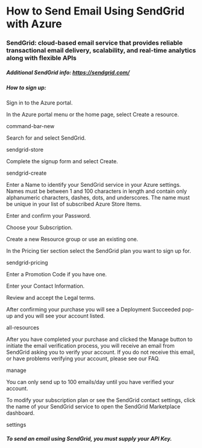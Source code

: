 # How to Send Email Using SendGrid with Azure

### SendGrid: cloud-based email service that provides reliable transactional email delivery, scalability, and real-time analytics along with flexible APIs

##### Additional SendGrid info: https://sendgrid.com/

##### How to sign up:
Sign in to the Azure portal.

In the Azure portal menu or the home page, select Create a resource.

command-bar-new

Search for and select SendGrid.

sendgrid-store

Complete the signup form and select Create.

sendgrid-create

Enter a Name to identify your SendGrid service in your Azure settings. Names must be between 1 and 100 characters in length and contain only alphanumeric characters, dashes, dots, and underscores. The name must be unique in your list of subscribed Azure Store Items.

Enter and confirm your Password.

Choose your Subscription.

Create a new Resource group or use an existing one.

In the Pricing tier section select the SendGrid plan you want to sign up for.

sendgrid-pricing

Enter a Promotion Code if you have one.

Enter your Contact Information.

Review and accept the Legal terms.

After confirming your purchase you will see a Deployment Succeeded pop-up and you will see your account listed.

all-resources

After you have completed your purchase and clicked the Manage button to initiate the email verification process, you will receive an email from SendGrid asking you to verify your account. If you do not receive this email, or have problems verifying your account, please see our FAQ.

manage

You can only send up to 100 emails/day until you have verified your account.

To modify your subscription plan or see the SendGrid contact settings, click the name of your SendGrid service to open the SendGrid Marketplace dashboard.

settings

##### To send an email using SendGrid, you must supply your API Key.
